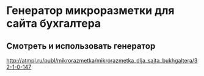# Генератор микроразметки для сайта бухгалтера
## Смотреть и использовать генератор
http://atmpl.ru/publ/mikrorazmetka/mikrorazmetka_dlja_sajta_bukhgaltera/32-1-0-147

